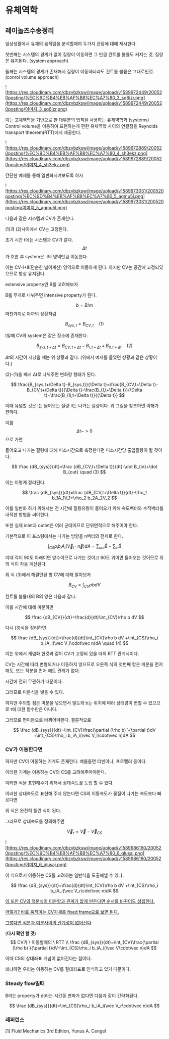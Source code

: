 # 유체역학

## 레이놀즈수송정리

일상생활에서 유체의 움직임을 분석할때의 두가지 관점에 대해 제시한다.

첫번째는 시스템의 경계가 없어 질량이 이동하면 그 만큼 컨트롤 볼륨도 커지는 것, 질량은 유지된다. (system approach)

둘째는 시스템의 경계가 존재해서 질량이 이동하더라도 컨트롤 볼륨은 그대로인것. (conrol volume approach)



![https://res.cloudinary.com/dbzvbzksw/image/upload/v1589972449/200520posting/%EC%9D%B4%EB%AF%B8%EC%A7%80_3_sq6izr.png](https://res.cloudinary.com/dbzvbzksw/image/upload/v1589972449/200520posting/이미지_3_sq6izr.png)



이는 고체역학을 기반으로 한 대부분의 법칙을 사용하는 유체역학과 (systems) Control volume을 이용하여 표현하는게 편한 유체역학 사이의 연결점을 Reynolds transport theorem(RTT)에서 제공한다.



![https://res.cloudinary.com/dbzvbzksw/image/upload/v1589972889/200520posting/%EC%9D%B4%EB%AF%B8%EC%A7%80_4_sh3ekz.png](https://res.cloudinary.com/dbzvbzksw/image/upload/v1589972889/200520posting/이미지_4_sh3ekz.png)

간단한 예제를 통해 일반화시켜보도록 하자



![https://res.cloudinary.com/dbzvbzksw/image/upload/v1589973031/200520posting/%EC%9D%B4%EB%AF%B8%EC%A7%80_5_agmu5l.png](https://res.cloudinary.com/dbzvbzksw/image/upload/v1589973031/200520posting/이미지_5_agmu5l.png)



다음과 같은 시스템과 CV가 존재한다.

(1)과 (2)사이에서 CV는 고정된다. 

초기 시간 t에는 시스템과 CV가 같다.
$$
\Delta t
$$
가 흐른 후 system은 II의 영역만큼 이동한다.

이는 CV-I+II(단순한 넓이계산) 영역으로 이동하게 된다. 하지만 CV는 공간에 고정되있으므로 항상 유지된다.

extensive property인 B를 고려해보자

B를 무게로 나눠주면 intensive property가 된다.


$$
b=B/m
$$
마찬가지로 아까의 상황처럼 


$$
B_{sys,t}=B_{CV,t} \quad (1)
$$


t일때 CV와 system은 같은 장소에 존재한다.


$$
B_{sys,t+\Delta t}=B_{CV,t+\Delta t}-B_{I,t+\Delta t}+B_{II,t+\Delta t} \quad (2)
$$


$\Delta t$의 시간이 지났을 때는 위 상황과 같다. (위에서 예제를 들었던 상황과 같은 상황이다.)

(2)-(1)을 빼서 $\Delta t$로 나눠주면 변화량 형태가 된다.


$$
\frac{B_{sys,t+\Delta t}-B_{sys,t}}{\Delta t}=\frac{B_{CV,t+\Delta t}-B_{CV,t+\Delta t}}{\Delta t}-\frac{B_{I,t+\Delta t}}{\Delta t}+\frac{B_{II,t+\Delta t}}{{\Delta t}}
$$



이때 유념할 것은 I는 들어오는 질량 II는 나가는 질량이다. 위 그림을 참조하면 이해가 편하다.

이를 
$$
\Delta t - >0
$$
으로 가면

들어오고 나가는 질량에 대해 미소시간으로 측정한다면 미소시간당 출입질량이 될 것이다.


$$
\frac {dB_{sys}}{dt}=\frac {dB_{CV,t+\Delta t}}{dt}-\dot B_{in}+\dot B_{out} \quad (3)
$$


이는 이렇게 정리된다.


$$
\frac {dB_{sys}}{dt}=\frac {dB_{CV,t+\Delta t}}{dt}-\rho_1 b_1A_1V_1+\rho_2 b_2A_2V_2
$$


이를 일반화 하기 위해서는 전 시간에 질량유량이 들어오기 위해 속도벡터와 수직벡터를 내적한 방법을 써야한다.

또한 실제 inlet과 outlet은 여러 군데이므로 단위면적으로  해주어야 한다.

기본적으로 이 포스팅에서는 나가는 방향을 n벡터의 전제로 한다.


$$
\int_{CS}\rho_i b_iA_i(\vec V_i\cdot\vec n)dA =\sum_{out}\dot B-\sum_{in}\dot B
$$


이때 각이 90도 아래이면 양수이므로 나가는 것이고 90도 위이면 들어오는 것이므로 위의 식이 자동 계산된다.

위 식 (3)에서 해결안된 항 CV에 대해 알아보자


$$
B_{CV}=\int_{CV}\rho b dV
$$


컨트롤 볼륨내의 B의 양은 다음과 같다.

이를 시간에 대해 미분하면


$$
\frac {dB_{CV}}{dt}=\frac{d}{dt}\int_{CV}\rho b dV
$$


다시  (3)식을 정리하면


$$
\frac {dB_{sys}}{dt}=\frac{d}{dt}\int_{CV}\rho b dV +\int_{CS}\rho_i b_iA_i(\vec V_i\cdot\vec n)dA \quad (4)
$$


이는 위에서 개념화 한것과 같이 CV가 고정되 있을 때의 RTT 관계식이다.

CV는 시간에 따라 변형되거나 이동하지 않으므로 오른쪽 식의 첫번째 항은 미분을 먼저해도, 또는 적분을 먼저 해도 관계가 없다.

시간에 전혀 무관하기 때문이다.

그러므로 미분식을 넣을 수 있다.

하지만 주의할 점은 미분을 넣으면서 밀도와 b는 위치에 따라 상태량이 변할 수 있으므로 t에 대한 함수만은 아니다.

그러므로 편미분으로 바뀌어야한다. 결론적으로


$$
\frac {dB_{sys}}{dt}=\int_{CV}\frac{\partial (\rho b) }{\partial t}dV +\int_{CS}\rho_i b_iA_i(\vec V_i\cdot\vec n)dA
$$


### CV가 이동한다면



하지만 CV이 이동하는 기계도 존재한다. 예를들면 터빈이나, 프로펠러 등이다. 

이러한 기계는 이동하는 CV의 CS를 고려해주어야한다.

이러한 식을 표현해주기 위해서 상대속도를 도입 할 수 있다.

이러한 상대속도로 표현해 주지 않는다면 CS의 이동속도가 물질이 나가는 속도보다 빠르다면

위 식은 완전히 틀린 식이 된다.

그러므로 상대속도를 정의해주면


$$
\vec V_r =\vec V - \vec V_{CS}
$$


![https://res.cloudinary.com/dbzvbzksw/image/upload/v1589986160/200520posting/%EC%9D%B4%EB%AF%B8%EC%A7%80_6_qlusaj.png](https://res.cloudinary.com/dbzvbzksw/image/upload/v1589986160/200520posting/이미지_6_qlusaj.png)





이 식으로서 이동하는 CS를 고려하는 일반식을 도출해낼 수 있다.


$$
\frac {dB_{sys}}{dt}=\frac{d}{dt}\int_{CV}\rho b dV +\int_{CS}\rho_i b_iA_i(\vec V_r\cdot\vec n)dA
$$


<u>이 또한 CV의 적분식이 미분항과 관계가 없게 만든다면 순서를 바꾸어도 성립한다.</u> 

<u>어떻게? 바로 움직이는 CV자체를 fixed frame으로 보면 된다.</u>

<u>그렇다면 적분과 미분사이의 관계성이 없어진다</u>

(**다시 확인 할 것)**
$$
CV가 \ 이동할때의 \ RTT
\\
\frac {dB_{sys}}{dt}=\int_{CV}\frac{\partial (\rho b) }{\partial t}dV+\int_{CS}\rho_i b_iA_i(\vec V\cdot\vec n)dA
$$


이때 CS의 상대좌표 개념이 없어진다는 점이다.

왜냐하면 우리는 이동하는 CV를 절대좌표로 인식하고 있기 때문이다.



### Steady flow일때

B라는 property가 dt라는 시간동 변화가 없다면 다음과 같이 간략화된다.


$$
\frac {dB_{sys}}{dt}=\int_{CS}\rho_i b_iA_i(\vec V_r\cdot\vec n)dA
$$








### 레퍼런스

[1] Fluid Mechanics 3rd Edition, Yunus A. Cengel